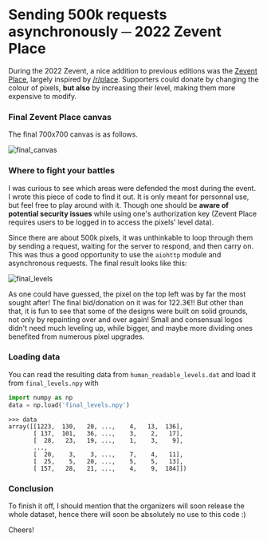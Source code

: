 # Sending 500k requests asynchronously ─ 2022 Zevent Place
During the 2022 Zevent, a nice addition to previous editions was the [Zevent Place](https://place.zevent.fr/), largely inspired by [/r/place](https://www.reddit.com/r/place/). Supporters could donate by changing the colour of pixels, **but also** by increasing their level, making them more expensive to modify.

### Final Zevent Place canvas
The final 700x700 canvas is as follows.

![final_canvas](https://user-images.githubusercontent.com/114467748/192801571-8415fc8b-0c04-45e8-9392-5ceaa85ac769.png)

### Where to fight your battles
I was curious to see which areas were defended the most during the event. I wrote this piece of code to find it out. It is only meant for personnal use, but feel free to play around with it. Though one should be **aware of potential security issues** while using one's authorization key (Zevent Place requires users to be logged in to access the pixels' level data).

Since there are about 500k pixels, it was unthinkable to loop through them by sending a request, waiting for the server to respond, and then carry on. This was thus a good opportunity to use the `aiohttp` module and asynchronous requests. The final result looks like this:

![final_levels](https://user-images.githubusercontent.com/114467748/192817824-ec49a779-01fe-4c4a-9697-e1a3a4fce204.png)

As one could have guessed, the pixel on the top left was by far the most sought after! The final bid/donation on it was for 122.3€!! But other than that, it is fun to see that some of the designs were built on solid grounds, not only by repainting over and over again! Small and consensual logos didn't need much leveling up, while bigger, and maybe more dividing ones benefited from numerous pixel upgrades.

### Loading data
You can read the resulting data from `human_readable_levels.dat` and load it from `final_levels.npy` with
```python
import numpy as np
data = np.load('final_levels.npy')
```
```
>>> data
array([[1223,  130,   20, ...,    4,   13,  136],
       [ 137,  101,   36, ...,    3,    2,   17],
       [  28,   23,   19, ...,    1,    3,    9],
       ...,
       [  20,    3,    3, ...,    7,    4,   11],
       [  25,    5,   20, ...,    5,    5,   13],
       [ 157,   28,   21, ...,    4,    9,  184]])
```

### Conclusion
To finish it off, I should mention that the organizers will soon release the whole dataset, hence there will soon be absolutely no use to this code :)

Cheers!
